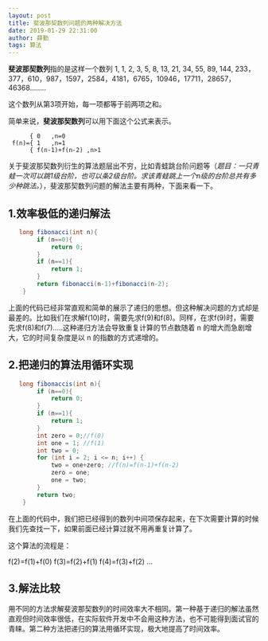 ```yaml
---
layout: post
title: 斐波那契数列问题的两种解决方法
date: 2019-01-29 22:31:00
author: 薛勤
tags: 算法
---
```

**斐波那契数列**指的是这样一个数列 1, 1, 2, 3, 5, 8, 13, 21, 34, 55, 89, 144, 233，377，610，987，1597，2584，4181，6765，10946，17711，28657，46368........

这个数列从第3项开始，每一项都等于前两项之和。 

简单来说，**斐波那契数列**可以用下面这个公式来表示。

```
      { 0   ,n=0
 f(n)={ 1   ,n=1
      { f(n-1)+f(n-2) ,n>1
```

关于斐波那契数列衍生的算法题层出不穷，比如青蛙跳台阶问题等（*题目：一只青蛙一次可以跳1级台阶，也可以条2级台阶。求该青蛙跳上一个n级的台阶总共有多少种跳法。*），斐波那契数列问题的解法主要有两种，下面来看一下。

## 1.效率极低的递归解法

```java
   long fibonacci(int n){
        if (n==0){
            return 0;
        }
        if (n==1){
            return 1;
        }
        return fibonacci(n-1)+fibonacci(n-2);
    }
```

上面的代码已经非常直观和简单的展示了递归的思想。但这种解决问题的方式却是最差的。比如我们在求解f(10)时，需要先求f(9)和f(8)。同样，在求f(9)时，需要先求f(8)和f(7).....这种递归方法会导致重复计算的节点数随着 n 的增大而急剧增大，它的时间复杂度是以 n 的指数的方式递增的。

## 2.把递归的算法用循环实现

```java
   long fibonaccis(int n){
        if (n==0){
            return 0;
        }
        if (n==1){
            return 1;
        }
        int zero = 0;//f(0)
        int one = 1; //f(1)
        int two = 0;
        for (int i = 2; i <= n; i++) {
            two = one+zero; //f(n)=f(n-1)+f(n-2)
            zero = one;
            one = two;
        }
        return two;
    }
```

在上面的代码中，我们把已经得到的数列中间项保存起来，在下次需要计算的时候我们先查找一下，如果前面已经计算过就不用再重复计算了。

这个算法的流程是：

f(2)=f(1)+f(0)
f(3)=f(2)+f(1)
f(4)=f(3)+f(2)
...

## 3.解法比较

用不同的方法求解斐波那契数列的时间效率大不相同。第一种基于递归的解法虽然直观但时间效率很低，在实际软件开发中不会用这种方法，也不可能得到面试官的青睐。第二种方法把递归的算法用循环实现，极大地提高了时间效率。